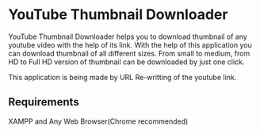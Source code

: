 # YouTube Thumbnail Downloader

YouTube Thumbnail Downloader helps you to download thumbnail of any youtube video with the help of its link.
With the help of this application you can download thumbnail of all different sizes. From small to medium, from HD to Full HD version of thumbnail can be downloaded by just one click.

This application is being made by URL Re-writting of the youtube link.

## Requirements

XAMPP and Any Web Browser(Chrome recommended)
